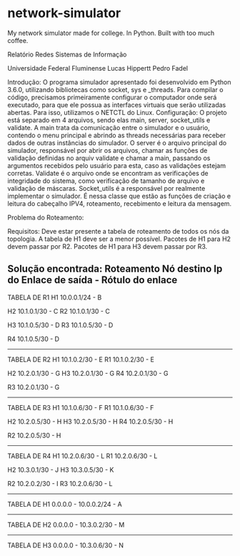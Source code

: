 # network-simulator
My network simulator made for college. In Python. Built with too much coffee.

Relatório Redes Sistemas de Informação




Universidade Federal Fluminense
Lucas Hippertt
Pedro Fadel




Introdução:
O programa simulador apresentado foi desenvolvido em Python 3.6.0, utilizando bibliotecas como socket, sys e _threads. Para compilar o código, precisamos primeiramente configurar o computador onde será executado, para que ele possua as interfaces virtuais que serão utilizadas abertas. Para isso, utilizamos o NETCTL do Linux.
Configuração:
O projeto está separado em 4 arquivos, sendo elas main, server, socket_utils e validate.
A main trata da comunicação entre o simulador e o usuário, contendo o menu principal e abrindo as threads necessárias para receber dados de outras instâncias do simulador.
O server é o arquivo principal do simulador, responsável por abrir os arquivos, chamar as funções de validação definidas no arquiv validate e chamar a main, passando os argumentos recebidos pelo usuário para esta, caso as validações estejam corretas.
Validate é o arquivo onde se encontram as verificações de integridade do sistema, como verificação de tamanho de arquivo e validação de máscaras.
Socket_utils é a responsável por realmente implementar o simulador. É nessa classe que estão as funções de criação e leitura do cabeçalho IPV4, roteamento, recebimento e leitura da mensagem.

Problema do Roteamento:




Requisitos:
Deve estar presente a tabela de roteamento de todos os nós da topologia.
A tabela de H1 deve ser a menor possível.
Pacotes de H1 para H2 devem passar por R2.
Pacotes de H1 para H3 devem passar por R3.

Solução encontrada:
Roteamento
Nó destino      Ip do Enlace de saída - Rótulo do enlace 
-------------------------------

TABELA DE R1
H1 10.0.0.1/24 - B

H2 10.1.0.1/30 - C
R2 10.1.0.1/30 - C

H3 10.1.0.5/30 - D
R3 10.1.0.5/30 - D

R4 10.1.0.5/30 - D

-------------------------------

TABELA DE R2
H1 10.1.0.2/30 - E
R1 10.1.0.2/30 - E

H2 10.2.0.1/30 - G
H3 10.2.0.1/30 - G
R4 10.2.0.1/30 - G

R3 10.2.0.1/30 - G

-------------------------------

TABELA DE R3
H1 10.1.0.6/30 - F
R1 10.1.0.6/30 - F

H2 10.2.0.5/30 - H
H3 10.2.0.5/30 - H
R4 10.2.0.5/30 - H

R2 10.2.0.5/30 - H

-------------------------------

TABELA DE R4
H1 10.2.0.6/30 - L
R1 10.2.0.6/30 - L

H2 10.3.0.1/30 - J
H3 10.3.0.5/30 - K

R2 10.2.0.2/30 - I
R3 10.2.0.6/30 - L

-------------------------------

TABELA DE H1
0.0.0.0 - 10.0.0.2/24 - A

-------------------------------

TABELA DE H2
0.0.0.0 - 10.3.0.2/30 - M

-------------------------------

TABELA DE H3
0.0.0.0 - 10.3.0.6/30 - N   

